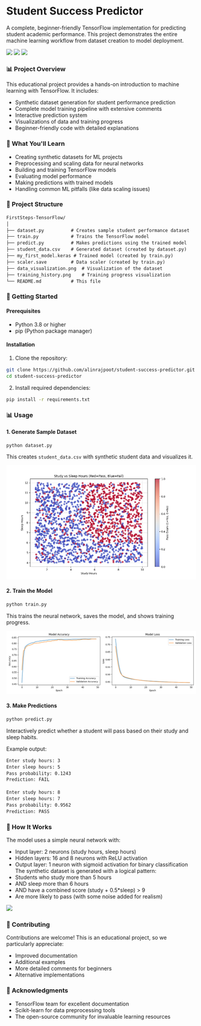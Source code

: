 # Student Success Predictor
A complete, beginner-friendly TensorFlow implementation for predicting student academic performance. This project demonstrates the entire machine learning workflow from dataset creation to model deployment.


![](https://img.shields.io/badge/TensorFlow-2.0+-FF6F00?logo=tensorflow)
![](https://img.shields.io/badge/Python-3.8+-blue?logo=python)
![](https://img.shields.io/badge/License-MIT-green)

### 📊 Project Overview
This educational project provides a hands-on introduction to machine learning with TensorFlow. It includes:

- Synthetic dataset generation for student performance prediction
- Complete model training pipeline with extensive comments
- Interactive prediction system
- Visualizations of data and training progress
- Beginner-friendly code with detailed explanations

### 🎯 What You'll Learn
- Creating synthetic datasets for ML projects
- Preprocessing and scaling data for neural networks
- Building and training TensorFlow models
- Evaluating model performance
- Making predictions with trained models
- Handling common ML pitfalls (like data scaling issues)

### 📁 Project Structure
```txt
FirstSteps-TensorFlow/
│
├── dataset.py          # Creates sample student performance dataset
├── train.py            # Trains the TensorFlow model
├── predict.py          # Makes predictions using the trained model
├── student_data.csv    # Generated dataset (created by dataset.py)
├── my_first_model.keras # Trained model (created by train.py)
├── scaler.save         # Data scaler (created by train.py)
├── data_visualization.png  # Visualization of the dataset
├── training_history.png    # Training progress visualization
└── README.md           # This file
```

### 🚀 Getting Started

#### Prerequisites
- Python 3.8 or higher
- pip (Python package manager)

#### Installation
1. Clone the repository:
```bash
git clone https://github.com/alinrajpoot/student-success-predictor.git
cd student-success-predictor
```

2. Install required dependencies:
```bash
pip install -r requirements.txt
```

### 📊 Usage
#### 1. Generate Sample Dataset
```bash
python dataset.py
```
This creates `student_data.csv` with synthetic student data and visualizes it.

![](https://raw.githubusercontent.com/alinrajpoot/student-success-predictor/424d599f413f55de0c307a184a6de3e931ac9440/data_visualization.png)


#### 2. Train the Model
```bash
python train.py
```
This trains the neural network, saves the model, and shows training progress.

![](https://raw.githubusercontent.com/alinrajpoot/student-success-predictor/424d599f413f55de0c307a184a6de3e931ac9440/training_history.png)


#### 3. Make Predictions
```bash
python predict.py
```
Interactively predict whether a student will pass based on their study and sleep habits.

Example output:

```txt
Enter study hours: 3
Enter sleep hours: 5
Pass probability: 0.1243
Prediction: FAIL

Enter study hours: 8
Enter sleep hours: 7
Pass probability: 0.9562
Prediction: PASS
```


### 🧠 How It Works
The model uses a simple neural network with:
- Input layer: 2 neurons (study hours, sleep hours)
- Hidden layers: 16 and 8 neurons with ReLU activation
- Output layer: 1 neuron with sigmoid activation for binary classification
The synthetic dataset is generated with a logical pattern:
- Students who study more than 5 hours
- AND sleep more than 6 hours
- AND have a combined score (study + 0.5*sleep) > 9
- Are more likely to pass (with some noise added for realism)

<img src="https://i.postimg.cc/1mWSGKJk/Screenshot-from-2025-09-15-03-05-04.png" />

### 🤝 Contributing
Contributions are welcome! This is an educational project, so we particularly appreciate:

- Improved documentation
- Additional examples
- More detailed comments for beginners
- Alternative implementations

### 🙏 Acknowledgments
- TensorFlow team for excellent documentation
- Scikit-learn for data preprocessing tools
- The open-source community for invaluable learning resources
